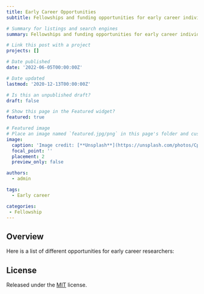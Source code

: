 ```yaml
---
title: Early Career Opportunities
subtitle: Fellowships and funding opportunities for early career individuals.

# Summary for listings and search engines
summary: Fellowships and funding opportunities for early career individuals.

# Link this post with a project
projects: []

# Date published
date: '2022-06-05T00:00:00Z'

# Date updated
lastmod: '2020-12-13T00:00:00Z'

# Is this an unpublished draft?
draft: false

# Show this page in the Featured widget?
featured: true

# Featured image
# Place an image named `featured.jpg/png` in this page's folder and customize its options here.
image:
  caption: 'Image credit: [**Unsplash**](https://unsplash.com/photos/CpkOjOcXdUY)'
  focal_point: ''
  placement: 2
  preview_only: false

authors:
  - admin

tags:
  - Early career

categories:
 - Fellowship
---
```



## Overview

Here is a list of different opportunities for early career researchers:



## License

Released under the [MIT](https://github.com/wowchemy/wowchemy-hugo-themes/blob/master/LICENSE.md) license.
